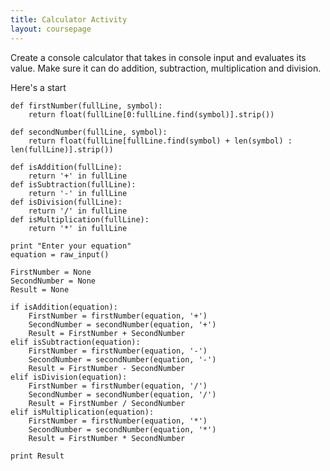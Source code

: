 ```yaml
---
title: Calculator Activity
layout: coursepage
---
```


Create a console calculator that takes in console input and evaluates its value. Make sure it can do addition, subtraction, multiplication and division.

Here's a start

    def firstNumber(fullLine, symbol):
        return float(fullLine[0:fullLine.find(symbol)].strip())
      
    def secondNumber(fullLine, symbol):
        return float(fullLine[fullLine.find(symbol) + len(symbol) : len(fullLine)].strip())

    def isAddition(fullLine):
        return '+' in fullLine
    def isSubtraction(fullLine):
        return '-' in fullLine
    def isDivision(fullLine):
        return '/' in fullLine
    def isMultiplication(fullLine):
        return '*' in fullLine
        
    print "Enter your equation"
    equation = raw_input()
    
    FirstNumber = None
    SecondNumber = None
    Result = None
    
    if isAddition(equation):
        FirstNumber = firstNumber(equation, '+')
        SecondNumber = secondNumber(equation, '+')
        Result = FirstNumber + SecondNumber
    elif isSubtraction(equation):
        FirstNumber = firstNumber(equation, '-')
        SecondNumber = secondNumber(equation, '-')
        Result = FirstNumber - SecondNumber
    elif isDivision(equation):
        FirstNumber = firstNumber(equation, '/')
        SecondNumber = secondNumber(equation, '/')
        Result = FirstNumber / SecondNumber
    elif isMultiplication(equation):
        FirstNumber = firstNumber(equation, '*')
        SecondNumber = secondNumber(equation, '*')
        Result = FirstNumber * SecondNumber

    print Result

